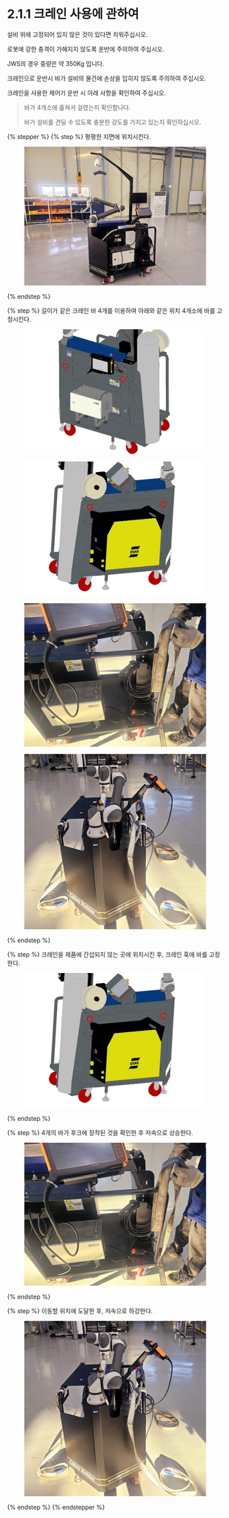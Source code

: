 # 2.1.1 크레인 사용에 관하여

설비 위에 고정되어 있지 않은 것이 있다면 치워주십시오.

로봇에 강한 충격이 가해지지 않도록 운반에 주의하여 주십시오.

JWS의 경우 중량은 약 350Kg 입니다.

크레인으로 운반시 바가 설비의 물건에 손상을 입히지 않도록 주의하여 주십시오.

크레인을 사용한 제어기 운반 시 아래 사항을 확인하여 주십시오.

> 바가 4개소에 훌쳐서 걸렸는지 확인합니다.
>
> 바가 설비를 견딜 수 있도록 충분한 강도를 가지고 있는지 확인하십시오.
>
>

{% stepper %}
{% step %}
평평한 지면에 위치시킨다.

<figure><img src="../../../.gitbook/assets/section2.1.1_1 (1).jpg" alt=""><figcaption></figcaption></figure>
{% endstep %}

{% step %}
길이가 같은 크레인 바 4개를 이용하여 아래와 같은 위치 4개소에 바를 고정시킨다.

<div><figure><img src="../../../.gitbook/assets/section2.1.1_2.jpg" alt=""><figcaption></figcaption></figure> <figure><img src="../../../.gitbook/assets/section2.1.1_3.jpg" alt=""><figcaption></figcaption></figure></div>

<div><figure><img src="../../../.gitbook/assets/section2.1.1_4.jpg" alt=""><figcaption></figcaption></figure> <figure><img src="../../../.gitbook/assets/section2.1.1_5.jpg" alt=""><figcaption></figcaption></figure></div>


{% endstep %}

{% step %}
크레인을 제품에 간섭되지 않는 곳에 위치시킨 후, 크레인 훅에 바를 고정한다.

<figure><img src="../../../.gitbook/assets/section2.1.1_3.jpg" alt=""><figcaption></figcaption></figure>
{% endstep %}

{% step %}
4개의 바가 후크에 장착된 것을 확인한 후 저속으로 상승한다.

<figure><img src="../../../.gitbook/assets/section2.1.1_4.jpg" alt=""><figcaption></figcaption></figure>
{% endstep %}

{% step %}
이동할 위치에 도달한 후, 저속으로 하강한다.

<figure><img src="../../../.gitbook/assets/section2.1.1_5.jpg" alt=""><figcaption></figcaption></figure>
{% endstep %}
{% endstepper %}
